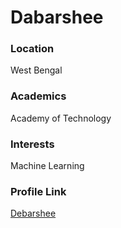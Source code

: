 # Dabarshee 

### Location

West Bengal

### Academics

Academy of Technology

### Interests

Machine Learning


### Profile Link

[Debarshee](https://github.com/debarshee2004)

